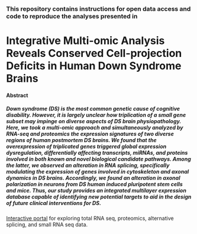 ### This repository contains instructions for open data access and code to reproduce the analyses presented in

# Integrative Multi-omic Analysis Reveals Conserved Cell-projection Deficits in Human Down Syndrome Brains

#### Abstract
##### Down syndrome (DS) is the most common genetic cause of cognitive disability. However, it is largely unclear how triplication of a small gene subset may impinge on diverse aspects of DS brain physiopathology. Here, we took a multi-omic approach and simultaneously analyzed by RNA-seq and proteomics the expression signatures of two diverse regions of human postmortem DS brains. We found that the overexpression of triplicated genes triggered global expression dysregulation, differentially affecting transcripts, miRNAs, and proteins involved in both known and novel biological candidate pathways. Among the latter, we observed an alteration in RNA splicing, specifically modulating the expression of genes involved in cytoskeleton and axonal dynamics in DS brains. Accordingly, we found an alteration in axonal polarization in neurons from DS human induced pluripotent stem cells and mice. Thus, our study provides an integrated multilayer expression database capable of identifying new potential targets to aid in the design of future clinical interventions for DS.

[Interactive portal][] for exploring total RNA seq, proteomics, alternative splicing, and small RNA seq data.

[Interactive portal]: https://canceddalab.shinyapps.io/DShuman/
